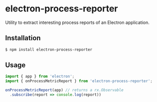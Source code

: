 # electron-process-reporter

Utility to extract interesting process reports of an Electron application.

## Installation 

```bash
$ npm install electron-process-reporter
```

## Usage

```js
import { app } from 'electron';
import { onProcessMetricReport } from 'electron-process-reporter';

onProcessMetricReport(app) // returns a rx.Observable
  .subscribe(report => console.log(report))
```
